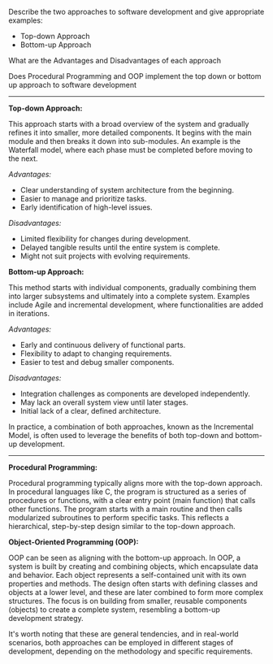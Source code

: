 Describe the two approaches to software development and give appropriate examples:
- Top-down Approach
- Bottom-up Approach

What are the Advantages and Disadvantages of each approach

Does Procedural Programming and OOP implement the top down or bottom up approach to software development 

---

**Top-down Approach:**

This approach starts with a broad overview of the system and gradually refines it into smaller, more detailed components. It begins with the main module and then breaks it down into sub-modules. An example is the Waterfall model, where each phase must be completed before moving to the next.

*Advantages:*
- Clear understanding of system architecture from the beginning.
- Easier to manage and prioritize tasks.
- Early identification of high-level issues.

*Disadvantages:*
- Limited flexibility for changes during development.
- Delayed tangible results until the entire system is complete.
- Might not suit projects with evolving requirements.

**Bottom-up Approach:**

This method starts with individual components, gradually combining them into larger subsystems and ultimately into a complete system. Examples include Agile and incremental development, where functionalities are added in iterations.

*Advantages:*
- Early and continuous delivery of functional parts.
- Flexibility to adapt to changing requirements.
- Easier to test and debug smaller components.

*Disadvantages:*
- Integration challenges as components are developed independently.
- May lack an overall system view until later stages.
- Initial lack of a clear, defined architecture.

In practice, a combination of both approaches, known as the Incremental Model, is often used to leverage the benefits of both top-down and bottom-up development.


---
**Procedural Programming:**

Procedural programming typically aligns more with the top-down approach. In procedural languages like C, the program is structured as a series of procedures or functions, with a clear entry point (main function) that calls other functions. The program starts with a main routine and then calls modularized subroutines to perform specific tasks. This reflects a hierarchical, step-by-step design similar to the top-down approach.

**Object-Oriented Programming (OOP):**

OOP can be seen as aligning with the bottom-up approach. In OOP, a system is built by creating and combining objects, which encapsulate data and behavior. Each object represents a self-contained unit with its own properties and methods. The design often starts with defining classes and objects at a lower level, and these are later combined to form more complex structures. The focus is on building from smaller, reusable components (objects) to create a complete system, resembling a bottom-up development strategy.

It's worth noting that these are general tendencies, and in real-world scenarios, both approaches can be employed in different stages of development, depending on the methodology and specific requirements.